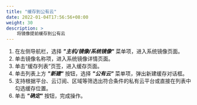 ```yaml
---
title: "缓存到公有云"
date: 2022-01-04T17:56:56+08:00
weight: 30
description: > 
    将镜像提前缓存到公有云
---
```


1. 在左侧导航栏，选择 **_"主机/镜像/系统镜像"_** 菜单项，进入系统镜像页面。
2. 单击镜像名称项，进入系统镜像详情页面。
2. 单击“缓存列表”页签，进入缓存页面。
3. 单击列表上方 **_"新建"_** 按钮，选择 **_"公有云"_** 菜单项，弹出新建缓存对话框。
4. 支持根据平台、云订阅、区域等筛选出符合条件的私有云平台或直接在列表中勾选缓存位置。
5. 单击 **_"确定"_** 按钮，完成操作。